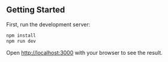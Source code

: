 

## Getting Started

First, run the development server:

```bash
npm install
npm run dev

```

Open [http://localhost:3000](http://localhost:3000) with your browser to see the result.


